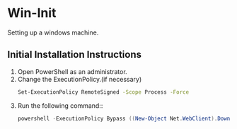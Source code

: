 # Win-Init
Setting up a windows machine.

## Initial Installation Instructions

1. Open PowerShell as an administrator.
1. Change the ExecutionPolicy.(if necessary)
   ```bash
   Set-ExecutionPolicy RemoteSigned -Scope Process -Force
   ```
1. Run the following command::
   ```powershell
   powershell -ExecutionPolicy Bypass ((New-Object Net.WebClient).DownloadString('https://raw.githubusercontent.com/reindeerx/wininit/main/init.ps1') | iex)
   ```